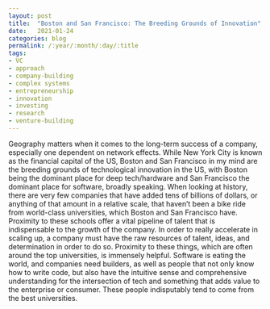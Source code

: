 ```yaml
---
layout: post
title:  "Boston and San Francisco: The Breeding Grounds of Innovation"
date:   2021-01-24
categories: blog
permalink: /:year/:month/:day/:title
tags:
- VC
- approach
- company-building
- complex systems
- entrepreneurship
- innovation
- investing
- research
- venture-building
---
```


Geography matters when it comes to the long-term success of a company, especially one dependent on network effects. While New York City is known as the financial capital of the US, Boston and San Francisco in my mind are the breeding grounds of technological innovation in the US, with Boston being the dominant place for deep tech/hardware and San Francisco the dominant place for software, broadly speaking. When looking at history, there are very few companies that have added tens of billions of dollars, or anything of that amount in a relative scale, that haven’t been a bike ride from world-class universities, which Boston and San Francisco have. Proximity to these schools offer a vital pipeline of talent that is indispensable to the growth of the company. In order to really accelerate in scaling up, a company must have the raw resources of talent, ideas, and determination in order to do so. Proximity to these things, which are often around the top universities, is immensely helpful. Software is eating the world, and companies need builders, as well as people that not only know how to write code, but also have the intuitive sense and comprehensive understanding for the intersection of tech and something that adds value to the enterprise or consumer. These people indisputably tend to come from the best universities.
